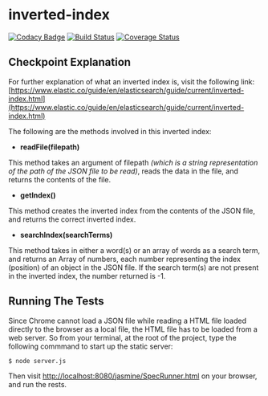 # inverted-index

[![Codacy Badge](https://api.codacy.com/project/badge/Grade/97ec4fb5b9784899af893a55a078f9ca)](https://www.codacy.com/app/sylvia-kieha/inverted-index?utm_source=github.com&amp;utm_medium=referral&amp;utm_content=andela-skieha/inverted-index&amp;utm_campaign=Badge_Grade)  [![Build Status](https://travis-ci.org/andela-skieha/inverted-index.svg?branch=master)](https://travis-ci.org/andela-skieha/inverted-index)
[![Coverage Status](https://coveralls.io/repos/github/andela-skieha/inverted-index/badge.svg?branch=master)](https://coveralls.io/github/andela-skieha/inverted-index?branch=master)

## Checkpoint Explanation
For further explanation of what an inverted index is, visit the following link: [https://www.elastic.co/guide/en/elasticsearch/guide/current/inverted-index.html](https://www.elastic.co/guide/en/elasticsearch/guide/current/inverted-index.html)

The following are the methods involved in this inverted index:
* **readFile(filepath)**

This method takes an argument of filepath *(which is a string representation of the path of the JSON file to be read)*, reads the data in the file, and returns the contents of the file.

* **getIndex()**

This method creates the inverted index from the contents of the JSON file, and returns the correct inverted index.

* **searchIndex(searchTerms)**

This method takes in either a word(s) or an array of words as a search term, and returns an Array of numbers, each number representing the index (position) of an object in the JSON file. If the search term(s) are not present in the inverted index, the number returned is -1.



## Running The Tests
Since Chrome cannot load a JSON file while reading a HTML file loaded directly to the browser as a local file, the HTML file has to be loaded from a web server. So from your terminal, at the root of the project, type the following commmand to start up the static server:

```
$ node server.js
```
Then visit [http://localhost:8080/jasmine/SpecRunner.html](http://localhost:8080/jasmine/SpecRunner.html) on your browser, and run the rests.
